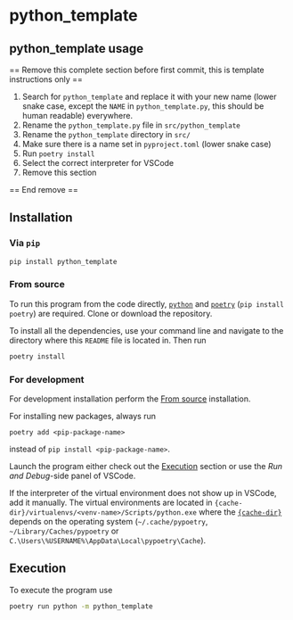 # python_template

## python_template usage

== Remove this complete section before first commit, this is template instructions only ==

1. Search for `python_template` and replace it with your new name (lower snake case, except the `NAME` in `python_template.py`, this should be human readable) everywhere.
2. Rename the `python_template.py` file in `src/python_template`
3. Rename the `python_template` directory in `src/`
4. Make sure there is a name set in `pyproject.toml` (lower snake case)
5. Run `poetry install`
6. Select the correct interpreter for VSCode
7. Remove this section

== End remove ==



## Installation

### Via `pip`

```bash
pip install python_template
```

### From source
To run this program from the code directly, [`python`](https://www.python.org/) and [`poetry`](https://python-poetry.org/) (`pip install poetry`) are required. Clone or download the repository.

To install all the dependencies, use your command line and navigate to the directory where this `README` file is located in. Then run

```bash
poetry install
```

### For development

For development installation perform the [From source](#from-source) installation.

For installing new packages, always run
```
poetry add <pip-package-name>
```
instead of `pip install <pip-package-name>`.

Launch the program either check out the [Execution](#execution) section or use the *Run and Debug*-side panel of VSCode.

If the interpreter of the virtual environment does not show up in VSCode, add it manually. The virtual environments are located in `{cache-dir}/virtualenvs/<venv-name>/Scripts/python.exe` where the [`{cache-dir}`](https://python-poetry.org/docs/configuration/#cache-dir) depends on the operating system (`~/.cache/pypoetry`, `~/Library/Caches/pypoetry` or `C.\Users\%USERNAME%\AppData\Local\pypoetry\Cache`).

## Execution

To execute the program use
```bash
poetry run python -m python_template
```


